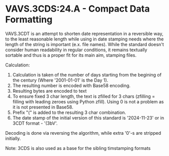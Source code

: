 # VAVS.3CDS:24.A - Compact Data Formatting

VAVS.3CDT is an attempt to shorten date representation in a reversible way, to the least reasonable length while using in date stamping needs where the length of the string is important (e.x. file names).
While the standard doesn't consider human readability in regular conditions, it remains textually sortable and thus is a proper fit for its main aim, stamping files.

Calculation:
1. Calculation is taken of the number of days starting from the begining of the century (Where '2001-01-01' is the Day 1).
2. The resulting number is encoded with Base58 encoding.
3. Resulting bytes are encoded to text
4. To ensure fixed 3 char length, the text is zfilled for 3 chars (zfilling = filling with leading zeroes using Python zfill). Using 0 is not a problem as it is not presented in Base58.
5. Prefix "(" is added to the resulting 3 char combination.
6. The date stamp of the initial version of this standard is '2024-11-23' or in 3CDT format - '(3bV'.

Decoding is done via reversing the algorithm, while extra '0'-s are stripped initially.

Note: 3CDS is also used as a base for the sibling timstamping formats
